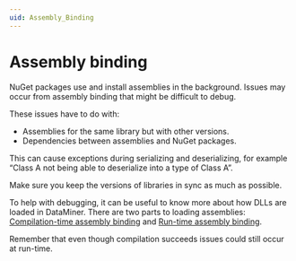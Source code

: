 ```yaml
---
uid: Assembly_Binding
---
```


# Assembly binding

NuGet packages use and install assemblies in the background. Issues may occur from assembly binding that might be difficult to debug.

These issues have to do with:

- Assemblies for the same library but with other versions.
- Dependencies between assemblies and NuGet packages.

This can cause exceptions during serializing and deserializing, for example “Class A not being able to deserialize into a type of Class A”.

Make sure you keep the versions of libraries in sync as much as possible.

To help with debugging, it can be useful to know more about how DLLs are loaded in DataMiner. There are two parts to loading assemblies: [Compilation-time assembly binding](xref:Compilation_Time_Assembly_Binding) and [Run-time assembly binding](xref:Run_Time_Assembly_Binding).

Remember that even though compilation succeeds issues could still occur at run-time.
